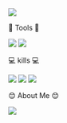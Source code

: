 <img src="https://capsule-render.vercel.app/api?type=waving&color=auto&height=150&section=header&text=Hi!%20Hello!&fontSize=40" />

:hammer: Tools :hammer:

<img src="https://img.shields.io/badge/Unity-FFFFFF?style=flat-square&logo=unity&logoColor=black"/> <img src="https://img.shields.io/badge/AbletonLive-000000?style=flat-square&logo=abletonlive&logoColor=white"/>

:computer: kills :computer:

<img src="https://img.shields.io/badge/C-A8B9CC?style=flat-square&logo=&logoColor=black"/> <img src="https://img.shields.io/badge/C++-00599C?style=flat-square&logo=&logoColor=black"/> <img src="https://img.shields.io/badge/CSharp-239120?style=flat-square&logo=csharp&logoColor=white"/>

:blush: About Me :blush:



<img src="https://capsule-render.vercel.app/api?type=waving&color=auto&height=150&section=footer&text=&fontSize=90" />


